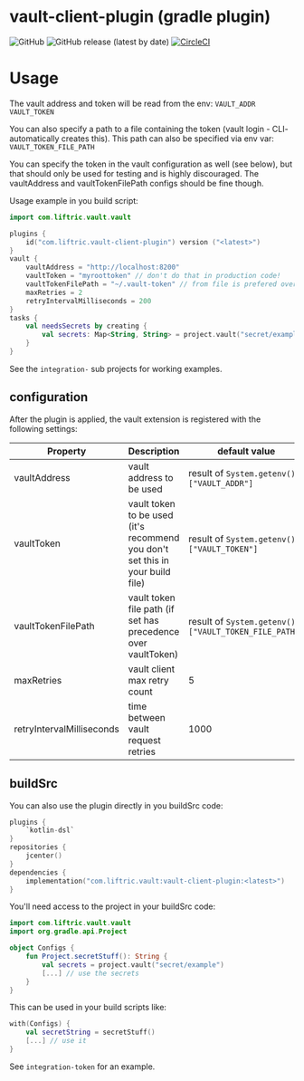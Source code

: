 # vault-client-plugin (gradle plugin)
![GitHub](https://img.shields.io/github/license/Liftric/vault-client-plugin)
![GitHub release (latest by date)](https://img.shields.io/github/v/release/Liftric/vault-client-plugin)
[![CircleCI](https://circleci.com/gh/Liftric/vault-client-plugin/tree/master.svg?style=svg)](https://circleci.com/gh/Liftric/vault-client-plugin/tree/master)

# Usage
The vault address and token will be read from the env:
`VAULT_ADDR` `VAULT_TOKEN`

You can also specify a path to a file containing the token (vault login - CLI- automatically creates this).
This path can also be specified via env var: `VAULT_TOKEN_FILE_PATH`

You can specify the token in the vault configuration as well (see below), but that should only be used for testing 
and is highly discouraged. The vaultAddress and vaultTokenFilePath configs should be fine though.

Usage example in you build script:

```kotlin
import com.liftric.vault.vault

plugins {
    id("com.liftric.vault-client-plugin") version ("<latest>")
}
vault {
    vaultAddress = "http://localhost:8200"
    vaultToken = "myroottoken" // don't do that in production code!
    vaultTokenFilePath = "~/.vault-token" // from file is prefered over vaultToken 
    maxRetries = 2
    retryIntervalMilliseconds = 200
}
tasks {
    val needsSecrets by creating {
        val secrets: Map<String, String> = project.vault("secret/example")
    }
}
```

See the `integration-` sub projects for working examples.

## configuration
After the plugin is applied, the vault extension is registered with the following settings: 

Property | Description | default value 
---|---|---
vaultAddress | vault address to be used | result of `System.getenv()["VAULT_ADDR"]`
vaultToken | vault token to be used (it's recommend you don't set this in your build file) | result of `System.getenv()["VAULT_TOKEN"]`
vaultTokenFilePath | vault token file path (if set has precedence over vaultToken) | result of `System.getenv()["VAULT_TOKEN_FILE_PATH"]`
maxRetries | vault client max retry count | 5
retryIntervalMilliseconds | time between vault request retries | 1000

## buildSrc
You can also use the plugin directly in you buildSrc code:
```kotlin
plugins {
    `kotlin-dsl`
}
repositories {
    jcenter()
}
dependencies {
    implementation("com.liftric.vault:vault-client-plugin:<latest>")
}
```

You'll need access to the project in your buildSrc code:
```kotlin
import com.liftric.vault.vault
import org.gradle.api.Project

object Configs {
    fun Project.secretStuff(): String {
        val secrets = project.vault("secret/example")
        [...] // use the secrets
    }
}
```
This can be used in your build scripts like:
```kotlin
with(Configs) {
    val secretString = secretStuff() 
    [...] // use it
}
```

See `integration-token` for an example.
